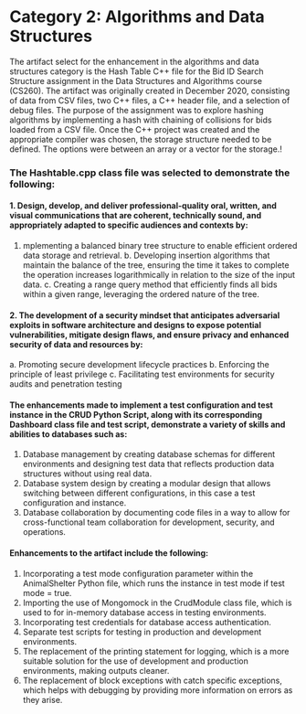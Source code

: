 # Category 2: Algorithms and Data Structures

The artifact select for the enhancement in the algorithms and data structures category is the Hash Table C++ file for the Bid ID Search Structure assignment in the Data Structures and Algorithms course (CS260). The artifact was originally created in December 2020, consisting of data from CSV files, two C++ files, a C++ header file, and a selection of debug files. The purpose of the assignment was to explore hashing algorithms by implementing a hash with chaining of collisions for bids loaded from a CSV file. Once the C++ project was created and the appropriate compiler was chosen, the storage structure needed to be defined. The options were between an array or a vector for the storage.!


### The Hashtable.cpp class file was selected to demonstrate the following: 
#### 1. Design, develop, and deliver professional-quality oral, written, and visual communications that are coherent, technically sound, and appropriately adapted to specific audiences and contexts by: 
1. mplementing a balanced binary tree structure to enable efficient ordered data storage and retrieval.
b.	Developing insertion algorithms that maintain the balance of the tree, ensuring the time it takes to complete the operation increases logarithmically in relation to the size of the input data.
c.	Creating a range query method that efficiently finds all bids within a given range, leveraging the ordered nature of the tree.

#### 2.	The development of a security mindset that anticipates adversarial exploits in software architecture and designs to expose potential vulnerabilities, mitigate design flaws, and ensure privacy and enhanced security of data and resources by:
a.	Promoting secure development lifecycle practices
b.	Enforcing the principle of least privilege
c.	Facilitating test environments for security audits and penetration testing

#### The enhancements made to implement a test configuration and test instance in the CRUD Python Script, along with its corresponding Dashboard class file and test script, demonstrate a variety of skills and abilities to databases such as:
1.	Database management by creating database schemas for different environments and designing test data that reflects production data structures without using real data.
2.	Database system design by creating a modular design that allows switching between different configurations, in this case a test configuration and instance.
3.	Database collaboration by documenting code files in a way to allow for cross-functional team collaboration for development, security, and operations.
   
#### Enhancements to the artifact include the following: 
1.	Incorporating a test mode configuration parameter within the AnimalShelter Python file, which runs the instance in test mode if test mode = true.
2.	Importing the use of Mongomock in the CrudModule class file, which is used to for in-memory database access in testing environments.
3.	 Incorporating test credentials for database access authentication.
4.	Separate test scripts for testing in production and development environments.
5.	The replacement of the printing statement for logging, which is a more suitable solution for the use of development and production environments, making outputs cleaner.
6.	The replacement of block exceptions with catch specific exceptions, which helps with debugging by providing more information on errors as they arise.
